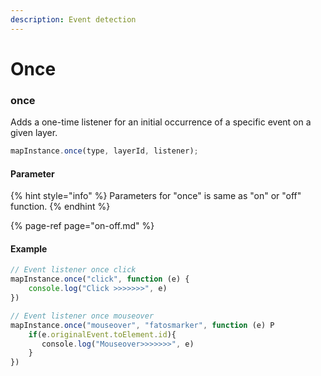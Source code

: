 ```yaml
---
description: Event detection
---
```


# Once

### once

Adds a one-time listener for an initial occurrence of a specific event on a given layer.

```javascript
mapInstance.once(type, layerId, listener);
```

#### Parameter

{% hint style="info" %}
Parameters for "once" is same as "on" or "off" function.
{% endhint %}

{% page-ref page="on-off.md" %}

#### Example

```javascript
// Event listener once click
mapInstance.once("click", function (e) {
    console.log("Click >>>>>>>", e)  
})

// Event listener once mouseover
mapInstance.once("mouseover", "fatosmarker", function (e) P
    if(e.originalEvent.toElement.id){
       console.log("Mouseover>>>>>>>", e)
    }
})
```




